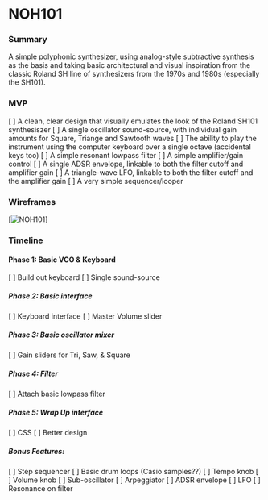 # NOH101

### Summary

A simple polyphonic synthesizer, using analog-style subtractive synthesis as the
basis and taking basic architectural and visual inspiration from the classic
Roland SH line of synthesizers from the 1970s and 1980s (especially the SH101).

### MVP

[ ] A clean, clear design that visually emulates the look of the Roland SH101 synthesiszer
[ ] A single oscillator sound-source, with individual gain amounts for Square, Triange and Sawtooth waves
[ ] The ability to play the instrument using the computer keyboard over a single octave (accidental keys too)
[ ] A simple resonant lowpass filter
[ ] A simple amplifier/gain control
[ ] A single ADSR envelope, linkable to both the filter cutoff and amplifier gain
[ ] A triangle-wave LFO, linkable to both the filter cutoff and the amplifier gain
[ ] A very simple sequencer/looper

### Wireframes

[![NOH101](./docs/images/NOH101.png)]

### Timeline

#### Phase 1: Basic VCO & Keyboard

[ ] Build out keyboard
[ ] Single sound-source

##### Phase 2: Basic interface

[ ] Keyboard interface
[ ] Master Volume slider

##### Phase 3: Basic oscillator mixer

[ ] Gain sliders for Tri, Saw, & Square

##### Phase 4: Filter

[ ] Attach basic lowpass filter

##### Phase 5: Wrap Up interface

[ ] CSS
[ ] Better design

##### Bonus Features:

[ ] Step sequencer
[ ] Basic drum loops (Casio samples??)
[ ] Tempo knob
[ ] Volume knob
[ ] Sub-oscillator
[ ] Arpeggiator
[ ] ADSR envelope
[ ] LFO
[ ] Resonance on filter
